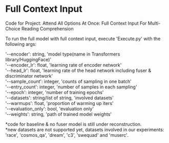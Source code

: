 # Full Context Input
Code for Project: Attend All Options At Once: Full Context Input For Multi-Choice Reading Comprehension

To run the full model with full context input, execute 'Execute.py' with the following args:   

'--encoder': string, 'model type(name in Transformers library/HuggingFace)'   
'--encoder_lr': float, 'learning rate of encoder network'   
'--head_lr': float, 'learning rate of the head network including fuser & discriminator network'   
'--sample_count': integer, 'counts of sampling in one batch'   
'--entry_count': integer, 'number of samples in each sampling'   
'--epoch': integer, 'number of training epochs'   
'--datasets': string/list of string, 'involved datasets'   
'--warmups': float, 'proportion of warming up iters'   
'--evaluation_only': bool, 'evaluation only'   
'--weights': string, 'path of trained model weights'   
   
*code for baseline & no fuser model is still under reconstruction.   
*new datasets are not supported yet, datasets involved in our experiments: 'race', 'cosmos_qa', 'dream', 'c3', 'swequad' and 'muserc'.
